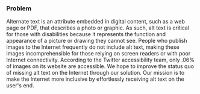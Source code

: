 ### Problem

Alternate text is an attribute embedded in digital content, such as a web page or PDF, that describes a photo or graphic. As such, alt text is critical for those with disabilities because it represents the function and appearance of a picture or drawing they cannot see. People who publish images to the Internet frequently do not include alt text, making these images incomprehensible for those relying on screen readers or with poor Internet connectivity. According to the Twitter accessibility team, only .06% of images on its website are accessible. We hope to improve the status quo of missing alt text on the Internet through our solution. Our mission is to make the Internet more inclusive by effortlessly receiving alt text on the user's end.
